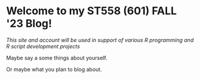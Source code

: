 # Welcome to my ST558 (601) FALL '23 Blog!  
*This site and account will be used in support of various R programming and R script development projects*

Maybe say a some things about yourself.

Or maybe what you plan to blog about.
